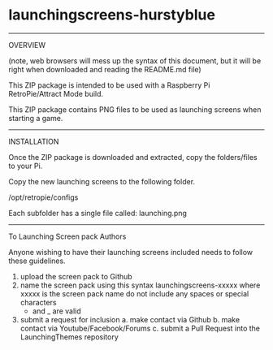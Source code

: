 # launchingscreens-hurstyblue

-------
OVERVIEW

(note, web browsers will mess up the syntax of this document, but it will be right when downloaded and reading the README.md file)

This ZIP package is intended to be used with a Raspberry Pi RetroPie/Attract Mode build.

This ZIP package contains PNG files to be used as launching screens when starting a game.

------------
INSTALLATION

Once the ZIP package is downloaded and extracted, copy the folders/files to your Pi.

Copy the new launching screens to the following folder.

/opt/retropie/configs

Each subfolder has a single file called:  launching.png

---------------
To Launching Screen pack Authors

Anyone wishing to have their launching screens included needs to follow these guidelines.

1.  upload the screen pack to Github
2.  name the screen pack using this syntax
    launchingscreens-xxxxx     where xxxxx is the screen pack name
    do not include any spaces or special characters
    - and _ are valid
3.  submit a request for inclusion
    a.  make contact via Github
    b.  make contact via Youtube/Facebook/Forums
    c.  submit a Pull Request into the LaunchingThemes repository

